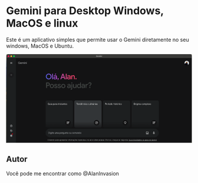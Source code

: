 # Gemini para Desktop Windows, MacOS e linux

Este é um aplicativo simples que permite usar o Gemini diretamente no seu windows, MacOS e Ubuntu.


<p align="center">
  <img src="./images/Captura.png" width="700">
</p>


## Autor

Você pode me encontrar como @AlanInvasion
